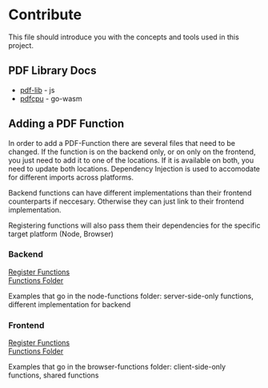 # Contribute

This file should introduce you with the concepts and tools used in this project.

## PDF Library Docs
- [pdf-lib](https://pdf-lib.js.org) - js
- [pdfcpu](https://pdfcpu.io) - go-wasm

## Adding a PDF Function

In order to add a PDF-Function there are several files that need to be changed. If the function is on the backend only, or on only on the frontend, you just need to add it to one of the locations. If it is available on both, you need to update both locations. 
Dependency Injection is used to accomodate for different imports across platforms.

Backend functions can have different implementations than their frontend counterparts if neccesary. Otherwise they can just link to their frontend implementation.

Registering functions will also pass them their dependencies for the specific target platform (Node, Browser)

### Backend

[Register Functions](/functions.js)\
[Functions Folder](/functions/)

Examples that go in the node-functions folder: server-side-only functions, different implementation for backend

### Frontend

[Register Functions](/public/functions.js)\
[Functions Folder](/public/functions/)

Examples that go in the browser-functions folder: client-side-only functions, shared functions
